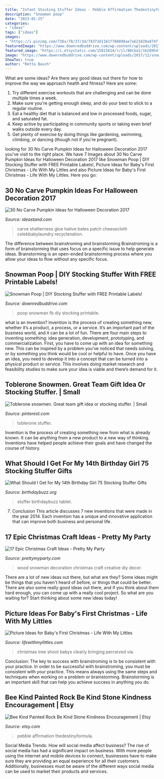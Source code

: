 ```yaml
---
title: "Infant Stocking Stuffer Ideas - Pebble Affirmation Thedestinyformula"
description: "Snowman poop"
date: "2023-01-25"
categories:
- "ideas"
tags: ["ideas"]
images:
- "https://i.pinimg.com/736x/78/37/3d/78373d1181f760898ae7ab21020a874f.jpg"
featuredImage: "https://www.downredbuddrive.com/wp-content/uploads/2017/12/snowman-poop-fb.png"
featured_image: "https://i.etsystatic.com/15815814/r/il/80cba2/1628954776/il_794xN.1628954776_hns0.jpg"
image: "https://www.downredbuddrive.com/wp-content/uploads/2017/12/snowman-poop-fb.png"
ShowToc: true
author: "Retta Bauch"
---
```



What are some ideas?
Are there any good ideas out there for how to improve the way we approach health and fitness? Here are some: 
1. Try different exercise workouts that are challenging and can be done multiple times a week. 
2. Make sure you're getting enough sleep, and do your best to stick to a regular routine. 
3. Eat a healthy diet that is balanced and low in processed foods, sugar, and saturated fat. 
4. Keep active by participating in community sports or taking even brief walks outside every day. 
5. Get plenty of exercise by doing things like gardening, swimming, climbing, or dancing (though not if you're pregnant).

	

		
looking for 30 No Carve Pumpkin Ideas for Halloween Decoration 2017 you've visit to the right place. We have 7 Images about 30 No Carve Pumpkin Ideas for Halloween Decoration 2017 like Snowman Poop | DIY Stocking Stuffer with FREE Printable Labels!, Picture Ideas for Baby&#039;s First Christmas - Life With My Littles and also Picture Ideas for Baby&#039;s First Christmas - Life With My Littles. Here you go:
		
    
## 30 No Carve Pumpkin Ideas For Halloween Decoration 2017

<img loading=lazy src="https://ideastand.com/wp-content/uploads/2014/10/no-carve-pumpkin-ideas/2-mummy-pumpkin.jpg" onerror="this.onerror=null;this.src='https://tse4.mm.bing.net/th?id=OIP.XxVwlBWI4zRnADfGqVzCgwHaLG&amp;pid=15.1';" alt="30 No Carve Pumpkin Ideas for Halloween Decoration 2017">

_Source: ideastand.com_

>carve shelterness glue hative bates patch cheesecloth celebbabylaundry recyclenation. 

	

The difference between brainstroming and brainstorming
Brainstroming is a form of brainstorming that uses focus on a specific issue to help generate ideas. Brainstorming is an open-ended brainstorming process where you allow your ideas to flow without any specific focus.

    
## Snowman Poop | DIY Stocking Stuffer With FREE Printable Labels!

<img loading=lazy src="https://www.downredbuddrive.com/wp-content/uploads/2017/12/snowman-poop-fb.png" onerror="this.onerror=null;this.src='https://tse2.mm.bing.net/th?id=OIP.Lu8f2OsTkmyn0B-PLzMw4wHaGN&amp;pid=15.1';" alt="Snowman Poop | DIY Stocking Stuffer with FREE Printable Labels!">

_Source: downredbuddrive.com_

>poop snowman fb diy stocking printable. 

	

what is an invention?
Invention is the process of creating something new, whether it’s a product, a process, or a service. It’s an important part of the business world, and it can be a lot of fun.
There are four main steps to inventing something: idea generation, development, prototyping, and commercialization. First, you have to come up with an idea for something new. This can be inspired by a problem you’ve noticed that needs solving, or by something you think would be cool or helpful to have. Once you have an idea, you need to develop it into a concept that can be turned into a physical product or service. This involves doing market research and feasibility studies to make sure your idea is viable and there’s demand for it.

    
## Toblerone Snowmen. Great Team Gift Idea Or Stocking Stuffer. | Small

<img loading=lazy src="https://i.pinimg.com/736x/78/37/3d/78373d1181f760898ae7ab21020a874f.jpg" onerror="this.onerror=null;this.src='https://tse1.mm.bing.net/th?id=OIP.kL3C95gS1z7LwEhAwa_tXwHaJ3&amp;pid=15.1';" alt="Toblerone snowmen. Great team gift idea or stocking stuffer. | Small">

_Source: pinterest.com_

>toblerone stuffer. 

	

Invention is the process of creating something new from what is already known. It can be anything from a new product to a new way of thinking. Inventions have helped people achieve their goals and have changed the course of history.

    
## What Should I Get For My 14th Birthday Girl 75 Stocking Stuffer Gifts

<img loading=lazy src="https://birthdaybuzz.org/wp-content/uploads/thon/what-should-i-get-for-my-14th-birthday-girl-75-stocking-stuffer-gifts-ideas-cheap-stocking-stuffer-of-what-should-i-get-for-my-14th-birthday-girl-1024x600.jpg" onerror="this.onerror=null;this.src='https://tse2.mm.bing.net/th?id=OIP.8syiS9j2cLTof-hFpg2wkgHaEV&amp;pid=15.1';" alt="What Should I Get for My 14th Birthday Girl 75 Stocking Stuffer Gifts">

_Source: birthdaybuzz.org_

>stuffer birthdaybuzz tablet. 

	

7. Conclusion
This article discusses 7 new inventions that were made in the year 2014. Each invention has a unique and innovative application that can improve both business and personal life.

    
## 17 Epic Christmas Craft Ideas - Pretty My Party

<img loading=lazy src="https://www.prettymyparty.com/wp-content/gallery/diy-christmas-decor/creative-wood-snowman-decoration.jpg" onerror="this.onerror=null;this.src='https://tse4.mm.bing.net/th?id=OIP.n9NETjzuYLWonwRdK21UxQHaJ4&amp;pid=15.1';" alt="17 Epic Christmas Craft Ideas - Pretty My Party">

_Source: prettymyparty.com_

>wood snowman decoration christmas craft creative diy decor. 

	

There are a lot of new ideas out there, but what are they? Some ideas might be things that you haven't heard of before, or things that could be better. There are also some really good ideas out there, and if you think about them hard enough, you can come up with a really cool project. So what are you waiting for? Start thinking about some new ideas today!

    
## Picture Ideas For Baby&#039;s First Christmas - Life With My Littles

<img loading=lazy src="https://i0.wp.com/farm5.staticflickr.com/4453/38069458961_744059aae9_o.jpg?resize=680%2C450&amp;ssl=1" onerror="this.onerror=null;this.src='https://tse3.mm.bing.net/th?id=OIP.OiMIqXOXaChJkX2bM4ynPgHaE5&amp;pid=15.1';" alt="Picture Ideas for Baby&#039;s First Christmas - Life With My Littles">

_Source: lifewithmylittles.com_

>christmas tree shoot babys clearly bringing perceived via. 

	

Conclusion: The key to success with brainstroming is to be consistent with your practice.
In order to be successful with brainstroming, you must be consistent with your practice. This means always using the same steps and techniques when working on a problem or brainstorming. Brainstorming is an important skill that can help you achieve success in anything you do.

    
## Bee Kind Painted Rock Be Kind Stone Kindness Encouragement | Etsy

<img loading=lazy src="https://i.etsystatic.com/15815814/r/il/80cba2/1628954776/il_794xN.1628954776_hns0.jpg" onerror="this.onerror=null;this.src='https://tse4.mm.bing.net/th?id=OIP.mKdptV-Lr2qIjQbMNs83uQHaJ4&amp;pid=15.1';" alt="Bee Kind Painted Rock Be Kind Stone Kindness Encouragement | Etsy">

_Source: etsy.com_

>pebble affirmation thedestinyformula. 

	

Social Media Trends: How will social media affect business?
The rise of social media has had a significant impact on business. With more people using the internet and mobile devices to connect, businesses have to make sure they are providing an equal experience for all their customers. Additionally, businesses must be aware of the different ways social media can be used to market their products and services.

